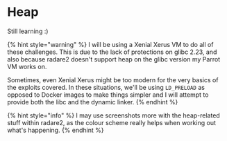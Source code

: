 # Heap

Still learning :\)

{% hint style="warning" %}
I will be using a Xenial Xerus VM to do all of these challenges. This is due to the lack of protections on glibc 2.23, and also because radare2 doesn't support heap on the glibc version my Parrot VM works on.  


Sometimes, even Xenial Xerus might be too modern for the very basics of the exploits covered. In these situations, we'll be using `LD_PRELOAD` as opposed to Docker images to make things simpler and I will attempt to provide both the libc and the dynamic linker.
{% endhint %}

{% hint style="info" %}
I may use screenshots more with the heap-related stuff within radare2, as the colour scheme really helps when working out what's happening.
{% endhint %}

